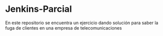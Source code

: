 # Jenkins-Parcial
En este repositorio se encuentra un ejercicio dando solución para saber la fuga de clientes en una empresa de telecomunicaciones
